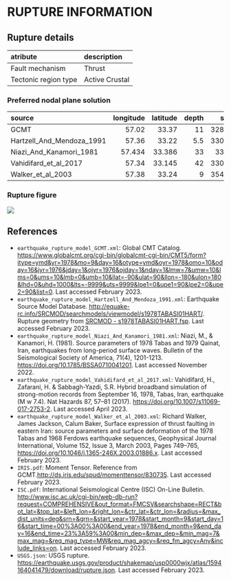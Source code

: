 # RUPTURE INFORMATION
    
## Rupture details

| atribute             | description    |
|:---------------------|:---------------|
| Fault mechanism       | Thrust         |
| Tectonic region type | Active Crustal |

### Preferred nodal plane solution

| source                    |   longitude |   latitude |   depth |   strike |     dip |   rake |   mag |
|:--------------------------|------------:|-----------:|--------:|---------:|--------:|-------:|------:|
| GCMT                      |      57.02  |     33.37  |    11   |  328.051 | 33.0004 |    107 |  7.3  |
| Hartzell_And_Mendoza_1991 |      57.36  |     33.22  |     5.5 |  330.184 | 24.9633 |    125 |  7.09 |
| Niazi_And_Kanamori_1981   |      57.434 |     33.386 |    33   |  330.05  | 30.0003 |    110 |  7.4  |
| Vahidifard_et_al_2017     |      57.34  |     33.145 |    42   |  330.047 | 25.0005 |    125 |  7.4  |
| Walker_et_al_2003         |      57.38  |     33.24  |     9   |  354.977 | 15.9998 |    155 |  7.28 |

### Rupture figure

![](earthquake_ruptures.png)

## References

- `earthquake_rupture_model_GCMT.xml`: Global CMT Catalog. https://www.globalcmt.org/cgi-bin/globalcmt-cgi-bin/CMT5/form?itype=ymd&yr=1978&mo=9&day=16&otype=ymd&oyr=1978&omo=10&oday=16&jyr=1976&jday=1&ojyr=1976&ojday=1&nday=1&lmw=7&umw=10&lms=0&ums=10&lmb=0&umb=10&llat=-90&ulat=90&llon=-180&ulon=180&lhd=0&uhd=1000&lts=-9999&uts=9999&lpe1=0&upe1=90&lpe2=0&upe2=90&list=0. Last accessed February 2023.
- `earthquake_rupture_model_Hartzell_And_Mendoza_1991.xml`: Earthquake Source Model Database. http://equake-rc.info/SRCMOD/searchmodels/viewmodel/s1978TABASI01HART/. Rupture geometry from [SRCMOD - s1978TABASI01HART.fsp](http://equake-rc.info/SRCMOD/searchmodels/viewmodel/s1978TABASI01HART/). Last accessed February 2023.
- `earthquake_rupture_model_Niazi_And_Kanamori_1981.xml`: Niazi, M., & Kanamori, H. (1981). Source parameters of 1978 Tabas and 1979 Qainat, Iran, earthquakes from long-period surface waves. Bulletin of the Seismological Society of America, 71(4), 1201-1213. https://doi.org/10.1785/BSSA0710041201. Last accessed November 2022.
- `earthquake_rupture_model_Vahidifard_et_al_2017.xml`: Vahidifard, H., Zafarani, H. & Sabbagh-Yazdi, S.R. Hybrid broadband simulation of strong-motion records from September 16, 1978, Tabas, Iran, earthquake (M w 7.4). Nat Hazards 87, 57–81 (2017). https://doi.org/10.1007/s11069-017-2753-2. Last accessed April 2023.
- `earthquake_rupture_model_Walker_et_al_2003.xml`: Richard Walker, James Jackson, Calum Baker, Surface expression of thrust faulting in eastern Iran: source parameters and surface deformation of the 1978 Tabas and 1968 Ferdows earthquake sequences, Geophysical Journal International, Volume 152, Issue 3, March 2003, Pages 749–765, https://doi.org/10.1046/j.1365-246X.2003.01886.x. Last accessed February 2023.
- `IRIS.pdf`: Moment Tensor. Reference from GCMT.http://ds.iris.edu/spud/momenttensor/830735. Last accessed February 2023.
- `ISC.pdf`: International Seismological Centre (ISC) On-Line Bulletin. http://www.isc.ac.uk/cgi-bin/web-db-run?request=COMPREHENSIVE&out_format=FMCSV&searchshape=RECT&bot_lat=&top_lat=&left_lon=&right_lon=&ctr_lat=&ctr_lon=&radius=&max_dist_units=deg&srn=&grn=&start_year=1978&start_month=9&start_day=16&start_time=00%3A00%3A00&end_year=1978&end_month=9&end_day=16&end_time=23%3A59%3A00&min_dep=&max_dep=&min_mag=7&max_mag=&req_mag_type=MW&req_mag_agcy=&req_fm_agcy=Any&include_links=on. Last accessed February 2023.
- `USGS.json`: USGS rupture. https://earthquake.usgs.gov/product/shakemap/usp0000wjx/atlas/1594164041479/download/rupture.json. Last accessed February 2023.
